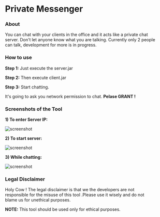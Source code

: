 # Private Messenger

### About
You can chat with your clients in the office and it acts like a private chat server. Don't let anyone know what you are talking.
Currently only 2 people can talk, development for more is in progress.

### How to use
**Step 1:**  Just execute the server.jar

**Step 2:**  Then execute client.jar

**Step 3:**  Start chatting.


It's going to ask you network permission to chat. **Pelase GRANT !**

### Screenshots of the Tool


**1) To enter Server IP:**

![screenshot](https://jquery-file-upload.appspot.com/image%2Fjpeg/2274298984/screenshot%201.JPG)

**2) To start server:**

![screenshot](https://jquery-file-upload.appspot.com/image%2Fjpeg/3285428552/screenshot%202.JPG)

**3) While chatting:**

![screenshot](https://jquery-file-upload.appspot.com/image%2Fjpeg/1272303078/screenshot%203.JPG)


### Legal Disclaimer
Holy Cow ! The legal disclaimer is that we the developers are not responsible for the misuse of this tool .Please use it wisely
and do not blame us for unethical purposes.

**NOTE:**  This tool should be used only for ethical purposes.



